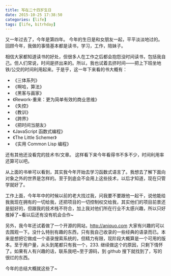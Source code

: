 ```yaml
---
title: 写在二十四岁生日
date: 2015-10-25 17:38:50
categories: [life]
tags: [life, bitrhday]
---
```


又一年过去了，今年是第四年。
今年的生日是和女朋友一起，平平淡淡地过的。
回顾今年，我做的事情基本都是读书，学习，工作，陪妹子。

相信大家都知道读书的好处，但很多人在工作之后都会抱怨没时间读书，包括我自己。但人们常说，时间是挤出来的。所以，我也试着去挤时间——把上下班坐地铁/公交的时间利用起来。于是乎，这一年下来看的书大概有：

- 《三体系列》
- 《啊哈，算法》
- 《黑客与画家》
- 《Rework-重来：更为简单有效的商业思维》
- 《失控》
- 《教训》
- 《跨界》
- 《把时间当朋友》
- 《JavaScript 函数式编程》
- 《The Little Schemer》
- 《实用 Common Lisp 编程》

还有其他还没看完的技术书/文章。
这样看下来今年看得书不多不少，时间利用率还算可以吧。

从上面的书单可以看到，其实我今年开始去学习函数式语言了。我想去了解下面向对象之外的世界是怎样的。至于到底会不会用上这些技术，以后才知道，现在只管学就好了。

工作上面，今年年中的时候以前的老大找过我，问我要不要跟他一起干，说他能给我我现在拥有的一切给我，还把项目的一切控制权交给我，其实他们的项目前景还是挺好的，但跟我的技术栈不符合，加上我对他们所在行业不太感兴趣，所以只好推掉了~看以后还有没有机会合作~

另外，我今年还试着做了一个开源的网站，http://aniquo.com 大家有兴趣的可以去围观一下。没什么特别有趣的东西，只有我自己收录的一些经典的语录而已。本来是想把它做成一个语录搜索系统的，但精力有限，现阶段大概算是一个可用的版本。至于用户量，从头到尾都只有我一个，233. 继续做这个的原因，只剩下情怀了。如果有人有兴趣的话，联系我吧~至于源码，到 github 搜下就找到了，写的很烂的东西。

今年的总结大概就这些了~
